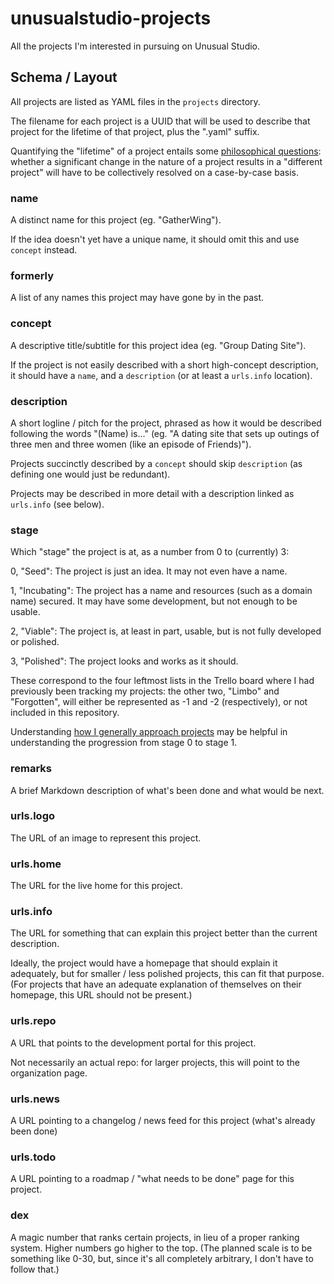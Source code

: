 # unusualstudio-projects

All the projects I'm interested in pursuing on Unusual Studio.

## Schema / Layout

All projects are listed as YAML files in the `projects` directory.

The filename for each project is a UUID that will be used to describe that project for the lifetime of that project, plus the ".yaml" suffix.

Quantifying the "lifetime" of a project entails some [philosophical questions](https://en.wikipedia.org/wiki/Ship_of_Theseus): whether a significant change in the nature of a project results in a "different project" will have to be collectively resolved on a case-by-case basis.

### name

A distinct name for this project (eg. "GatherWing").

If the idea doesn't yet have a unique name, it should omit this and use `concept` instead.

### formerly

A list of any names this project may have gone by in the past.

### concept

A descriptive title/subtitle for this project idea (eg. "Group Dating Site").

If the project is not easily described with a short high-concept description, it should have a `name`, and a `description` (or at least a `urls.info` location).

### description

A short logline / pitch for the project, phrased as how it would be described following the words "(Name) is..." (eg. "A dating site that sets up outings of three men and three women (like an episode of Friends)").

Projects succinctly described by a `concept` should skip `description` (as defining one would just be redundant).

Projects may be described in more detail with a description linked as `urls.info` (see below).

### stage

Which "stage" the project is at, as a number from 0 to (currently) 3:

0, "Seed": The project is just an idea. It may not even have a name.

1, "Incubating": The project has a name and resources (such as a domain name) secured. It may have some development, but not enough to be usable.

2, "Viable": The project is, at least in part, usable, but is not fully developed or polished.

3, "Polished": The project looks and works as it should.

These correspond to the four leftmost lists in the Trello board where I had previously been tracking my projects: the other two, "Limbo" and "Forgotten", will either be represented as -1 and -2 (respectively), or not included in this repository.

Understanding [how I generally approach projects](https://github.com/stuartpb/how-i-roll/blob/master/starting/apps.md) may be helpful in understanding the progression from stage 0 to stage 1.

### remarks

A brief Markdown description of what's been done and what would be next.

### urls.logo

The URL of an image to represent this project.

### urls.home

The URL for the live home for this project.

### urls.info

The URL for something that can explain this project better than the current description.

Ideally, the project would have a homepage that should explain it adequately, but for smaller / less polished projects, this can fit that purpose. (For projects that have an adequate explanation of themselves on their homepage, this URL should not be present.)

### urls.repo

A URL that points to the development portal for this project.

Not necessarily an actual repo: for larger projects, this will point to the organization page.

### urls.news

A URL pointing to a changelog / news feed for this project (what's already been done)

### urls.todo

A URL pointing to a roadmap / "what needs to be done" page for this project.

### dex

A magic number that ranks certain projects, in lieu of a proper ranking system. Higher numbers go higher to the top. (The planned scale is to be something like 0-30, but, since it's all completely arbitrary, I don't have to follow that.)
